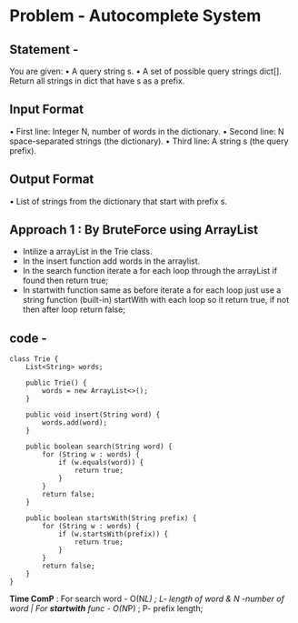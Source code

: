 #  Problem - Autocomplete System
##  Statement  -
You are given:
• A query string s.
• A set of possible query strings dict[].
Return all strings in dict that have s as a prefix.
##  Input Format
• First line: Integer N, number of words in the dictionary.
• Second line: N space-separated strings (the dictionary).
• Third line: A string s (the query prefix).
##  Output Format
• List of strings from the dictionary that start with prefix s.
##  Approach 1 : By BruteForce using ArrayList
-  Intilize a arrayList in the Trie class.
-  In the insert function add words in the arraylist.
-  In the search function iterate a for each loop through the arrayList if found then return true;
-  In startwith function same as before iterate a for each loop just use a string function (built-in) startWith with each loop so it return true, if not then after loop return false;
##  code -
```
class Trie {
    List<String> words;

    public Trie() {
        words = new ArrayList<>();
    }

    public void insert(String word) {
        words.add(word);
    }

    public boolean search(String word) {
        for (String w : words) {
            if (w.equals(word)) {
                return true;
            }
        }
        return false;
    }

    public boolean startsWith(String prefix) {
        for (String w : words) {
            if (w.startsWith(prefix)) {
                return true;
            }
        }
        return false;
    }
}

```
**Time ComP** : For search word - O(N*L) ; L- length of word & N -number of word |  For **startwith** func - O(N*P) ; P- prefix length;
